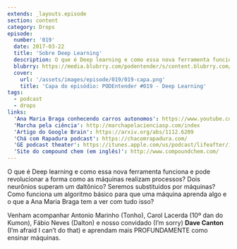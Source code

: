 ```yaml
---
extends: _layouts.episode
section: content
category: Drops
episode:
  number: '019'
  date: 2017-03-22
  title: 'Sobre Deep Learning'
  description: O que é Deep learning e como essa nova ferramenta funciona e pode revolucionar a forma como as máquinas realizam processos?
  blubrry: https://media.blubrry.com/podentender/s/content.blubrry.com/podentender/PODEntender_019_Deep_Learning.mp3
  cover:
    url: '/assets/images/episode/019/019-capa.png'
    title: 'Capa do episódio: PODEntender #019 - Deep Learning'
tags:
  - podcast
  - drops
links:
  'Ana Maria Braga conhecendo carros autonomos': https://www.youtube.com/watch?v=Puh46qh-XSs
  'Marcha pela ciência': http://marchapelacienciasp.com/index
  'Artigo do Google Brain': https://arxiv.org/abs/1112.6209
  'Chá com Rapadura podcast': https://chacomrapadura.com/
  'GE podcast theater': https://itunes.apple.com/us/podcast/lifeafter/id1045990056?mt=2
  'Site do compound chem (em inglês)': http://www.compoundchem.com/
---
```


O que é Deep learning e como essa nova ferramenta funciona e pode revolucionar a forma como
as máquinas realizam processos? Dois neurônios superam um daltônico? Seremos substituidos por máquinas?
Como funciona um algoritmo básico para que uma máquina aprenda algo e o que
a Ana Maria Braga tem a ver com tudo isso?

Venham acompanhar Antonio Marinho (Tonho), Carol Lacerda (10º dan do Kumon), Fábio Neves (Dalton) e
nosso convidado (I’m sorry) **Dave Canton** (I’m afraid I can’t do that) e aprendam mais
PROFUNDAMENTE como ensinar máquinas.
